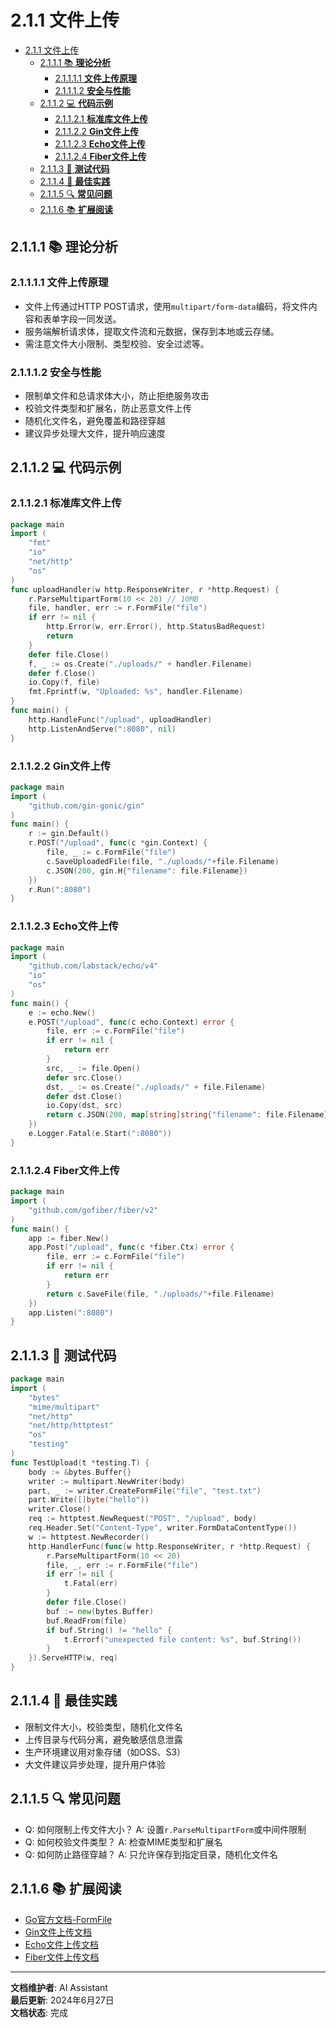 # 2.1.1 文件上传

<!-- TOC START -->
- [2.1.1 文件上传](#211-文件上传)
  - [2.1.1.1 📚 **理论分析**](#2111--理论分析)
    - [2.1.1.1.1 **文件上传原理**](#21111-文件上传原理)
    - [2.1.1.1.2 **安全与性能**](#21112-安全与性能)
  - [2.1.1.2 💻 **代码示例**](#2112--代码示例)
    - [2.1.1.2.1 **标准库文件上传**](#21121-标准库文件上传)
    - [2.1.1.2.2 **Gin文件上传**](#21122-gin文件上传)
    - [2.1.1.2.3 **Echo文件上传**](#21123-echo文件上传)
    - [2.1.1.2.4 **Fiber文件上传**](#21124-fiber文件上传)
  - [2.1.1.3 🧪 **测试代码**](#2113--测试代码)
  - [2.1.1.4 🎯 **最佳实践**](#2114--最佳实践)
  - [2.1.1.5 🔍 **常见问题**](#2115--常见问题)
  - [2.1.1.6 📚 **扩展阅读**](#2116--扩展阅读)
<!-- TOC END -->

## 2.1.1.1 📚 **理论分析**

### 2.1.1.1.1 **文件上传原理**

- 文件上传通过HTTP POST请求，使用`multipart/form-data`编码，将文件内容和表单字段一同发送。
- 服务端解析请求体，提取文件流和元数据，保存到本地或云存储。
- 需注意文件大小限制、类型校验、安全过滤等。

### 2.1.1.1.2 **安全与性能**

- 限制单文件和总请求体大小，防止拒绝服务攻击
- 校验文件类型和扩展名，防止恶意文件上传
- 随机化文件名，避免覆盖和路径穿越
- 建议异步处理大文件，提升响应速度

## 2.1.1.2 💻 **代码示例**

### 2.1.1.2.1 **标准库文件上传**

```go
package main
import (
    "fmt"
    "io"
    "net/http"
    "os"
)
func uploadHandler(w http.ResponseWriter, r *http.Request) {
    r.ParseMultipartForm(10 << 20) // 10MB
    file, handler, err := r.FormFile("file")
    if err != nil {
        http.Error(w, err.Error(), http.StatusBadRequest)
        return
    }
    defer file.Close()
    f, _ := os.Create("./uploads/" + handler.Filename)
    defer f.Close()
    io.Copy(f, file)
    fmt.Fprintf(w, "Uploaded: %s", handler.Filename)
}
func main() {
    http.HandleFunc("/upload", uploadHandler)
    http.ListenAndServe(":8080", nil)
}

```

### 2.1.1.2.2 **Gin文件上传**

```go
package main
import (
    "github.com/gin-gonic/gin"
)
func main() {
    r := gin.Default()
    r.POST("/upload", func(c *gin.Context) {
        file, _ := c.FormFile("file")
        c.SaveUploadedFile(file, "./uploads/"+file.Filename)
        c.JSON(200, gin.H{"filename": file.Filename})
    })
    r.Run(":8080")
}

```

### 2.1.1.2.3 **Echo文件上传**

```go
package main
import (
    "github.com/labstack/echo/v4"
    "io"
    "os"
)
func main() {
    e := echo.New()
    e.POST("/upload", func(c echo.Context) error {
        file, err := c.FormFile("file")
        if err != nil {
            return err
        }
        src, _ := file.Open()
        defer src.Close()
        dst, _ := os.Create("./uploads/" + file.Filename)
        defer dst.Close()
        io.Copy(dst, src)
        return c.JSON(200, map[string]string{"filename": file.Filename})
    })
    e.Logger.Fatal(e.Start(":8080"))
}

```

### 2.1.1.2.4 **Fiber文件上传**

```go
package main
import (
    "github.com/gofiber/fiber/v2"
)
func main() {
    app := fiber.New()
    app.Post("/upload", func(c *fiber.Ctx) error {
        file, err := c.FormFile("file")
        if err != nil {
            return err
        }
        return c.SaveFile(file, "./uploads/"+file.Filename)
    })
    app.Listen(":8080")
}

```

## 2.1.1.3 🧪 **测试代码**

```go
package main
import (
    "bytes"
    "mime/multipart"
    "net/http"
    "net/http/httptest"
    "os"
    "testing"
)
func TestUpload(t *testing.T) {
    body := &bytes.Buffer{}
    writer := multipart.NewWriter(body)
    part, _ := writer.CreateFormFile("file", "test.txt")
    part.Write([]byte("hello"))
    writer.Close()
    req := httptest.NewRequest("POST", "/upload", body)
    req.Header.Set("Content-Type", writer.FormDataContentType())
    w := httptest.NewRecorder()
    http.HandlerFunc(func(w http.ResponseWriter, r *http.Request) {
        r.ParseMultipartForm(10 << 20)
        file, _, err := r.FormFile("file")
        if err != nil {
            t.Fatal(err)
        }
        defer file.Close()
        buf := new(bytes.Buffer)
        buf.ReadFrom(file)
        if buf.String() != "hello" {
            t.Errorf("unexpected file content: %s", buf.String())
        }
    }).ServeHTTP(w, req)
}

```

## 2.1.1.4 🎯 **最佳实践**

- 限制文件大小，校验类型，随机化文件名
- 上传目录与代码分离，避免敏感信息泄露
- 生产环境建议用对象存储（如OSS、S3）
- 大文件建议异步处理，提升用户体验

## 2.1.1.5 🔍 **常见问题**

- Q: 如何限制上传文件大小？
  A: 设置`r.ParseMultipartForm`或中间件限制
- Q: 如何校验文件类型？
  A: 检查MIME类型和扩展名
- Q: 如何防止路径穿越？
  A: 只允许保存到指定目录，随机化文件名

## 2.1.1.6 📚 **扩展阅读**

- [Go官方文档-FormFile](https://golang.org/pkg/net/http/#Request.FormFile)
- [Gin文件上传文档](https://gin-gonic.com/docs/examples/upload-file/)
- [Echo文件上传文档](https://echo.labstack.com/guide/request/#file-upload)
- [Fiber文件上传文档](https://docs.gofiber.io/api/ctx#formfile)

---

**文档维护者**: AI Assistant  
**最后更新**: 2024年6月27日  
**文档状态**: 完成
